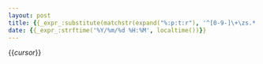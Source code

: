 ```yaml
---
layout: post
title: {{_expr_:substitute(matchstr(expand("%:p:t:r"), '^[0-9-]\+\zs.*'), '[-_]', ' ', 'g')}}
date: {{_expr_:strftime('%Y/%m/%d %H:%M', localtime())}}
---
```

{{_cursor_}}
